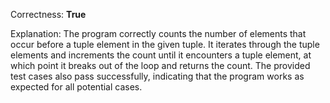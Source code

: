 Correctness: **True**

Explanation: The program correctly counts the number of elements that occur before a tuple element in the given tuple. It iterates through the tuple elements and increments the count until it encounters a tuple element, at which point it breaks out of the loop and returns the count. The provided test cases also pass successfully, indicating that the program works as expected for all potential cases.